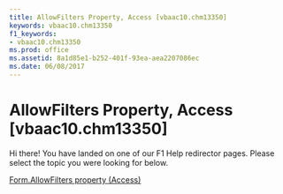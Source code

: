 ```yaml
---
title: AllowFilters Property, Access [vbaac10.chm13350]
keywords: vbaac10.chm13350
f1_keywords:
- vbaac10.chm13350
ms.prod: office
ms.assetid: 8a1d85e1-b252-401f-93ea-aea2207086ec
ms.date: 06/08/2017
---
```



# AllowFilters Property, Access [vbaac10.chm13350]

Hi there! You have landed on one of our F1 Help redirector pages. Please select the topic you were looking for below.

[Form.AllowFilters property (Access)](http://msdn.microsoft.com/library/ca2998b5-d5e0-f1ba-f9da-d89ef24a3701%28Office.15%29.aspx)


